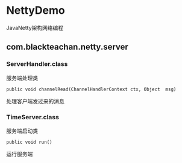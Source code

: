 # NettyDemo
JavaNetty架构网络编程

## com.blackteachan.netty.server

### ServerHandler.class
服务端处理类

`public void channelRead(ChannelHandlerContext ctx, Object  msg)`

处理客户端发过来的消息
 
### TimeServer.class
服务端启动类

`public void run()`

运行服务端